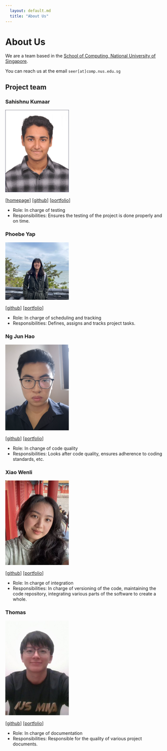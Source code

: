 ```yaml
---
  layout: default.md
  title: "About Us"
---
```


# About Us

We are a team based in the [School of Computing, National University of Singapore](http://www.comp.nus.edu.sg).

You can reach us at the email `seer[at]comp.nus.edu.sg`

## Project team

### Sahishnu Kumaar

<img src="images/sahishnuk2.png" width="200px">

[[homepage](https://www.sahishnu.dev/)]
[[github](https://github.com/sahishnuk2)]
[[portfolio](team/johndoe.md)]

* Role: In charge of testing
* Responsibilities: Ensures the testing of the project is done properly and on time.

### Phoebe Yap

<img src="images/phoebey05.png" width="200px">

[[github](http://github.com/PhoebeY05)]
[[portfolio](team/johndoe.md)]

* Role: In charge of scheduling and tracking
* Responsibilities: Defines, assigns and tracks project tasks.

### Ng Jun Hao

<img src="images/junhao4.png" width="200px">

[[github](http://github.com/junhao4)] [[portfolio](team/johndoe.md)]

* Role: In change of code quality
* Responsibilities: Looks after code quality, ensures adherence to coding standards, etc.

### Xiao Wenli

<img src="images/xwl42.png" width="200px">

[[github](http://github.com/xwl42)]
[[portfolio](team/johndoe.md)]

* Role: In charge of integration
* Responsibilities: In charge of versioning of the code, maintaining the code repository, integrating various parts of the software to create a whole.

### Thomas

<img src="images/thomas5564.png" width="200px">

[[github](http://github.com/thomas5564)]
[[portfolio](team/johndoe.md)]

* Role: In charge of documentation
* Responsibilities: Responsible for the quality of various project documents.

